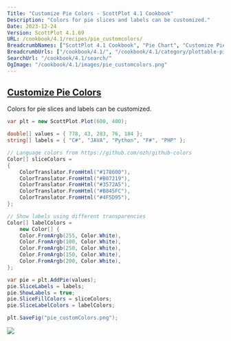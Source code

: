```yaml
---
Title: "Customize Pie Colors - ScottPlot 4.1 Cookbook"
Description: "Colors for pie slices and labels can be customized."
Date: 2023-12-24
Version: ScottPlot 4.1.69
URL: /cookbook/4.1/recipes/pie_customcolors/
BreadcrumbNames: ["ScottPlot 4.1 Cookbook", "Pie Chart", "Customize Pie Colors"]
BreadcrumbUrls: ["/cookbook/4.1/", "/cookbook/4.1/category/plottable-pie", "/cookbook/4.1/recipes/pie_customcolors/"]
SearchUrl: "/cookbook/4.1/search/"
OgImage: "/cookbook/4.1/images/pie_customcolors.png"
---
```


<h2><a id='customize-pie-colors' href='/cookbook/4.1/recipes/pie_customcolors/'>Customize Pie Colors</a></h2>

Colors for pie slices and labels can be customized.

```cs
var plt = new ScottPlot.Plot(600, 400);

double[] values = { 778, 43, 283, 76, 184 };
string[] labels = { "C#", "JAVA", "Python", "F#", "PHP" };

// Language colors from https://github.com/ozh/github-colors
Color[] sliceColors =
{
    ColorTranslator.FromHtml("#178600"),
    ColorTranslator.FromHtml("#B07219"),
    ColorTranslator.FromHtml("#3572A5"),
    ColorTranslator.FromHtml("#B845FC"),
    ColorTranslator.FromHtml("#4F5D95"),
};

// Show labels using different transparencies
Color[] labelColors =
    new Color[] {
    Color.FromArgb(255, Color.White),
    Color.FromArgb(100, Color.White),
    Color.FromArgb(250, Color.White),
    Color.FromArgb(150, Color.White),
    Color.FromArgb(200, Color.White),
};

var pie = plt.AddPie(values);
pie.SliceLabels = labels;
pie.ShowLabels = true;
pie.SliceFillColors = sliceColors;
pie.SliceLabelColors = labelColors;

plt.SaveFig("pie_customColors.png");
```

<img src='../../images/pie_customcolors.png' class='d-block mx-auto my-5' />


